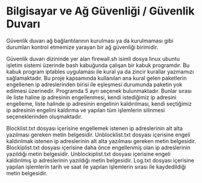 # Bilgisayar ve Ağ Güvenliği / Güvenlik Duvarı 

Güvenlik duvarı ağ bağlantılarının kurulması ya da kurulmaması gibi durumları kontrol etmemize yarayan bir ağ güvenliği birimidir.

Güvenlik duvarı dizininde yer alan firewall.sh isimli dosya linux ubuntu işletim sistemi üzerinde bash kabuğunda çalışan bir kabuk programdır.
Bu kabuk program iptables uygulaması ile kural ya da zincir kurallar yazmamızı sağlamaktadır. Bu proje kapsamında kullanılan ana kural gelen paketlerin engellenen ip adreslerinden
birisi ile eşleşmesi durumunda paketin yok edilmesi üzerinedir. Programda 5 ayrı seçenek bulunmaktadır. Bunlar sırası ile liste haline ip adresinin engellenmesi, kendi istediğimiz ip adresini engelleme, liste halinde ip adresinin engelinin kaldırılması, kendi seçtiğimiz ip adresinin engelini kaldırma ve yapılan tüm işlemlerin silinmesi seçeneklerinden oluşmaktadır.

Blocklist.txt dosyası içerisine engellemek istenen ip adreslerinin alt alta yazılması gereken metin belgesidir.
Unblocklist.txt dosyası içerisine engeli kaldırılmak istenen ip adreslerinin alt alta yazılması gereken metin belgesidir.
Blockiplist.txt dosyası içerisine daha önce engellenmiş olan ip adreslerinin yazıldığı metin belgesidir.
Unblockiplist.txt dosyası içerisine engeli kaldırılmış ip adreslerinin yazıldığı metin belgesidir.
Log.txt dosyası içerisine yapılan işlemlerin tarih ve saat ile yapılan işlemlerin sırası ile kaydedildiği metin belgesidir.
